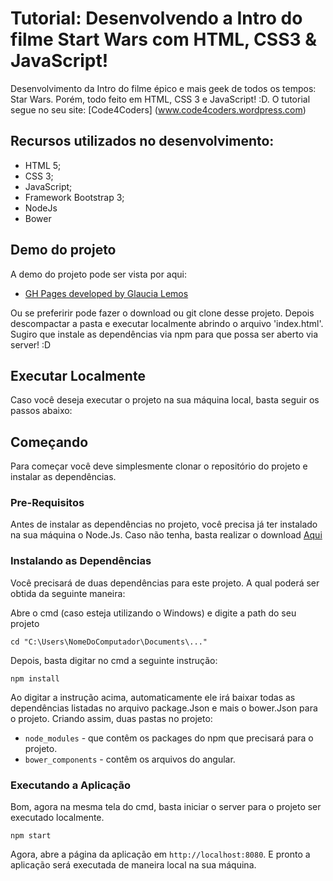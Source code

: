 # Tutorial: Desenvolvendo a Intro do filme Start Wars com HTML, CSS3 & JavaScript!

Desenvolvimento da Intro do filme épico e mais geek de todos os tempos: Star Wars. Porém, todo feito em HTML, CSS 3 e JavaScript! :D. O tutorial segue no seu site: [Code4Coders] (www.code4coders.wordpress.com)

## Recursos utilizados no desenvolvimento:

- HTML 5;
- CSS 3;
- JavaScript;
- Framework Bootstrap 3;
- NodeJs
- Bower

## Demo do projeto
A demo do projeto pode ser vista por aqui:

- [GH Pages developed by Glaucia Lemos]()

Ou se preferirir pode fazer o download ou git clone desse projeto. Depois descompactar a pasta e executar localmente abrindo o arquivo 'index.html'. Sugiro que instale as dependências via npm para que possa ser aberto via server! :D

## Executar Localmente

Caso você deseja executar o projeto na sua máquina local, basta seguir os passos abaixo:

## Começando

Para começar você deve simplesmente clonar o repositório do projeto e instalar as dependências.

### Pre-Requisitos

Antes de instalar as dependências no projeto, você precisa já ter instalado na sua máquina o Node.Js. Caso não tenha, basta realizar o download [Aqui](https://nodejs.org/en/)

### Instalando as Dependências

Você precisará de duas dependências para este projeto. A qual poderá ser obtida da seguinte maneira:

Abre o cmd (caso esteja utilizando o Windows) e digite a path do seu projeto

```
cd "C:\Users\NomeDoComputador\Documents\..."
```

Depois, basta digitar no cmd a seguinte instrução:

```
npm install
```

Ao digitar a instrução acima, automaticamente ele irá baixar todas as dependências listadas no arquivo package.Json e mais o bower.Json para o projeto. Criando assim, duas pastas no projeto: 

* `node_modules` - que contêm os packages do npm que precisará para o projeto.
* `bower_components` - contêm os arquivos do angular.

### Executando a Aplicação

Bom, agora na mesma tela do cmd, basta iniciar o server para o projeto ser executado localmente.

```
npm start
```

Agora, abre a página da aplicação em `http://localhost:8080`. E pronto a aplicação será executada de maneira local na sua máquina.
